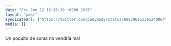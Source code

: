 ```yaml
---
date: "Fri Jun 12 16:25:39 +0000 2015"
layout: "post"
syndicateUrl: ["https://twitter.com/pudymody/status/609396153361240064"]
media: []
---
```

Un poquito de soma no vendría mal